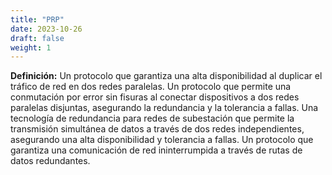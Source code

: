 ```yaml
---
title: "PRP"
date: 2023-10-26
draft: false
weight: 1
---
```


**Definición:** Un protocolo que garantiza una alta disponibilidad al duplicar el tráfico de red en dos redes paralelas. Un protocolo que permite una conmutación por error sin fisuras al conectar dispositivos a dos redes paralelas disjuntas, asegurando la redundancia y la tolerancia a fallas. Una tecnología de redundancia para redes de subestación que permite la transmisión simultánea de datos a través de dos redes independientes, asegurando una alta disponibilidad y tolerancia a fallas. Un protocolo que garantiza una comunicación de red ininterrumpida a través de rutas de datos redundantes.

